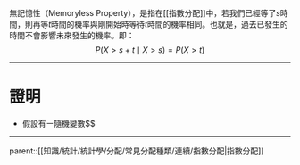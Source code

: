無記憶性（Memoryless Property），是指在[[指數分配]]中，若我們已經等了$s$時間，則再等$t$時間的機率與剛開始時等待$t$時間的機率相同。也就是，過去已發生的時間不會影響未來發生的機率。即：
$$
P(X>s+t\mid X>s)=P(X>t)
$$
- - -
# 證明
- 假設有ㄧ隨機變數$$
- - -
parent::[[知識/統計/統計學/分配/常見分配種類/連續/指數分配|指數分配]]